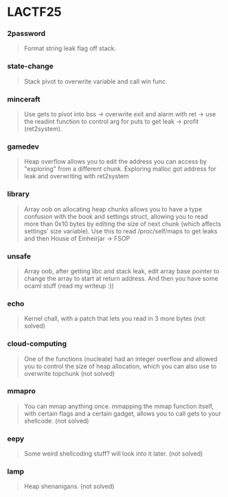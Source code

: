 LACTF25
=======

<h3> 2password </h3>

> Format string leak flag off stack.

<h3> state-change </h3>

> Stack pivot to overwrite variable and call win func.

<h3> minceraft </h3>

> Use gets to pivot into bss -> overwrite exit and alarm with ret -> use the readint function to control arg for puts to get leak -> profit (ret2system).

<h3> gamedev </h3>

> Heap overflow allows you to edit the address you can access by "exploring" from a different chunk. Exploring malloc got address for leak and overwriting with ret2system

<h3> library </h3>

> Array oob on allocating heap chunks allows you to have a type confusion with the book and settings struct, allowing you to read more than 0x10 bytes by editing the size of next chunk (which affects settings' size variable). Use this to read /proc/self/maps to get leaks and then House of Einheirjar -> FSOP

<h3> unsafe </h3>

> Array oob, after getting libc and stack leak, edit array base pointer to change the array to start at return address. And then you have some ocaml stuff (read my writeup :))

<h3> echo </h3>

> Kernel chall, with a patch that lets you read in 3 more bytes (not solved)

<h3> cloud-computing </h3>

> One of the functions (nucleate) had an integer overflow and allowed you to control the size of heap allocation, which you can also use to overwrite topchunk (not solved)

<h3> mmapro </h3>

> You can mmap anything once. mmapping the mmap function itself, with certain flags and a certain gadget, allows you to call gets to your shellcode. (not solved)

<h3> eepy </h3>

> Some weird shellcoding stuff? will look into it later. (not solved)

<h3> lamp </h3>

> Heap shenanigans. (not solved)


